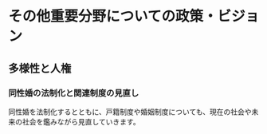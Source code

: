 # その他重要分野についての政策・ビジョン

## 多様性と人権

### 同性婚の法制化と関連制度の見直し
同性婚を法制化するとともに、戸籍制度や婚姻制度についても、現在の社会や未来の社会を鑑みながら見直していきます。
